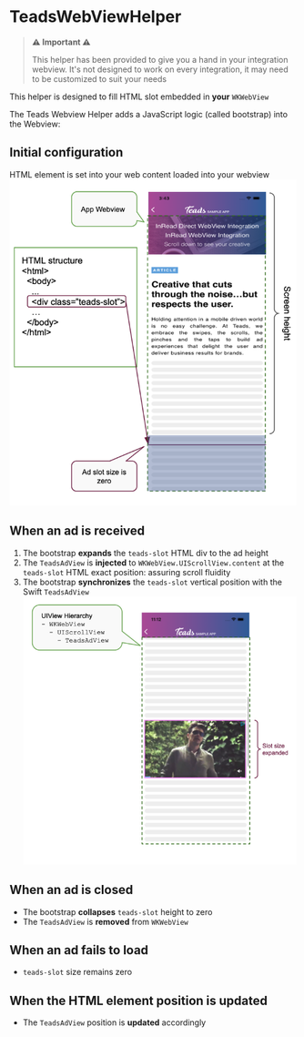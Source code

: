 #  TeadsWebViewHelper

> **⚠️ Important ⚠️** 
>
>This helper has been provided to give you a hand in your integration webview.
> It's not designed to work on every integration, it may need to be customized to suit your needs

This helper is designed to fill HTML slot embedded in **your** `WKWebView` 

The Teads Webview Helper adds a JavaScript logic (called bootstrap) into the Webview: 

## Initial configuration
HTML element is set into your web content loaded into your webview
![Configuration](./README_WebView_configuration.png)

## When an ad is received
1. The bootstrap **expands** the `teads-slot` HTML div to the ad height
2. The `TeadsAdView` is **injected** to `WKWebView.UIScrollView.content` at the `teads-slot` HTML exact position: assuring scroll fluidity 
3. The bootstrap **synchronizes** the `teads-slot` vertical position with the Swift `TeadsAdView`
![Hierarchy](./README_WebView_hierarchy.png)

## When an ad is closed
- The bootstrap **collapses** `teads-slot` height to zero
- The `TeadsAdView` is **removed** from `WKWebView`

## When an ad fails to load
- `teads-slot` size remains zero 

## When the HTML element position is updated
- The `TeadsAdView` position is **updated** accordingly
